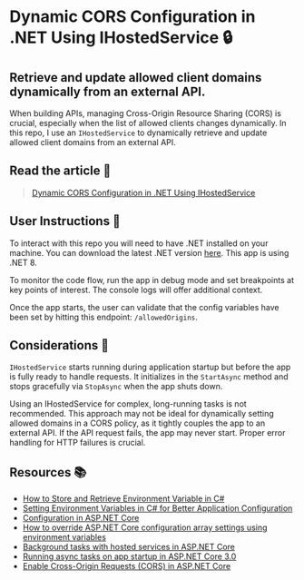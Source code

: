 # Dynamic CORS Configuration in .NET Using IHostedService 🔒
## Retrieve and update allowed client domains dynamically from an external API.

When building APIs, managing Cross-Origin Resource Sharing (CORS) is crucial, especially
when the list of allowed clients changes dynamically. In this repo, I use an `IHostedService`
to dynamically retrieve and update allowed client domains from an external API.

## Read the article 📰

> [Dynamic CORS Configuration in .NET Using IHostedService](https://medium.com/the-tech-collective/dynamic-cors-configuration-in-net-using-ihostedservice-48af93d49711)

## User Instructions 🔖

To interact with this repo you will need to have .NET installed on your machine. You can download the latest .NET version [here]("https://dotnet.microsoft.com/en-us/download").
This app is using .NET 8.

To monitor the code flow, run the app in debug mode and set breakpoints at key points of interest. The console logs will offer additional context.

Once the app starts, the user can validate that the config variables have been set by hitting this endpoint: `/allowedOrigins`.

## Considerations 🤔

`IHostedService` starts running during application startup but before the app is fully ready to handle requests. 
It initializes in the `StartAsync` method and stops gracefully via `StopAsync` when the app shuts down.

Using an IHostedService for complex, long-running tasks is not recommended. This approach may not be ideal for dynamically
setting allowed domains in a CORS policy, as it tightly couples the app to an external API. If the API request fails, the
app may never start. Proper error handling for HTTP failures is crucial.

## Resources 📚

- [How to Store and Retrieve Environment Variable in C#](https://mahmudx.com/how-to-store-and-retrieve-environment-variable-in-csharp)
- [Setting Environment Variables in C# for Better Application Configuration](https://www.webdevtutor.net/blog/c-sharp-set-environment-variable)
- [Configuration in ASP.NET Core](https://learn.microsoft.com/en-gb/aspnet/core/fundamentals/configuration/?view=aspnetcore-9.0#appsettingsjson)
- [How to override ASP.NET Core configuration array settings using environment variables](https://stackoverflow.com/questions/37657320/how-to-override-asp-net-core-configuration-array-settings-using-environment-vari)
- [Background tasks with hosted services in ASP.NET Core](https://learn.microsoft.com/en-us/aspnet/core/fundamentals/host/hosted-services?view=aspnetcore-9.0&tabs=visual-studio)
- [Running async tasks on app startup in ASP.NET Core 3.0](https://andrewlock.net/running-async-tasks-on-app-startup-in-asp-net-core-3/)
- [Enable Cross-Origin Requests (CORS) in ASP.NET Core](https://learn.microsoft.com/en-us/aspnet/core/security/cors?view=aspnetcore-9.0)